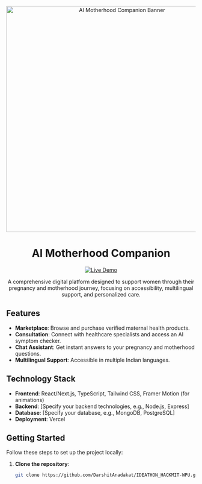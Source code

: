 <p align="center">
  <img src="[https://raw.githubusercontent.com/DarshitAnadakat/IDEATHON_HACKMIT-WPU/main/assets/banner.png" alt="AI Motherhood Companion Banner" width="600](https://res.cloudinary.com/dk0xzfaw4/image/upload/c_fill,g_auto,h_250,w_970/b_rgb:000000,e_gradient_fade,y_-0.50/c_scale,co_rgb:ffffff,fl_relative,l_text:montserrat_25_style_light_align_center:Shop%20Now,w_0.5,y_0.18/v1742950495/Screenshot_2025-03-26_at_6.23.45_AM_lslugk.png)"/>
</p>

<h1 align="center">AI Motherhood Companion</h1>

<p align="center">
  <a href="https://ideathon-hackmit.vercel.app/" target="_blank">
    <img src="https://img.shields.io/badge/Live%20Demo-Visit%20Now-brightgreen" alt="Live Demo">
  </a>
</p>

<p align="center">
  A comprehensive digital platform designed to support women through their pregnancy and motherhood journey, focusing on accessibility, multilingual support, and personalized care.
</p>

## Features

- **Marketplace**: Browse and purchase verified maternal health products.
- **Consultation**: Connect with healthcare specialists and access an AI symptom checker.
- **Chat Assistant**: Get instant answers to your pregnancy and motherhood questions.
- **Multilingual Support**: Accessible in multiple Indian languages.

## Technology Stack

- **Frontend**: React/Next.js, TypeScript, Tailwind CSS, Framer Motion (for animations)
- **Backend**: [Specify your backend technologies, e.g., Node.js, Express]
- **Database**: [Specify your database, e.g., MongoDB, PostgreSQL]
- **Deployment**: Vercel

## Getting Started

Follow these steps to set up the project locally:

1. **Clone the repository**:
   ```bash
   git clone https://github.com/DarshitAnadakat/IDEATHON_HACKMIT-WPU.git



